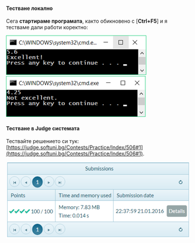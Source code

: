 #### Тестване локално

Сега **стартираме програмата**, както обикновено с [**Ctrl+F5**] и я тестваме дали работи коректно:

 ![](/assets/chapter-3-images/02.Excellent-or-not-04.png)
 ![](/assets/chapter-3-images/02.Excellent-or-not-05.png)

#### Тестване в Judge системата

Тествайте решението си тук: [https://judge.softuni.bg/Contests/Practice/Index/506#1](https://judge.softuni.bg/Contests/Practice/Index/506#1).

 ![](/assets/chapter-3-images/02.Excellent-or-not-06.png)